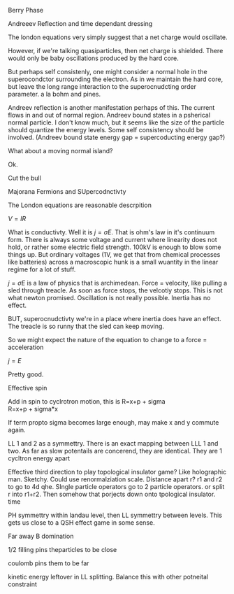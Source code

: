 Berry Phase

Andreeev Reflection and time dependant dressing

The london equations very simply suggest that a net charge would
oscillate.

However, if we're talking quasiparticles, then net charge is shielded.
There would only be baby oscillations produced by the hard core.

But perhaps self consistenly, one might consider a normal hole in the
superocondctor surrounding the electron. As in we maintain the hard
core, but leave the long range interaction to the superocnudcting order
parameter. a la bohm and pines.

Andreev reflection is another manifestation perhaps of this. The current
flows in and out of normal region. Andreev bound states in a psherical
normal particle. I don't know much, but it seems like the size of the
particle should quantize the energy levels. Some self consistency should
be involved. (Andreev bound state energy gap = supercoducting energy
gap?)

What about a moving normal island?

Ok.

Cut the bull

Majorana Fermions and SUpercodnctivty

The London equations are reasonable descrpition

$V=IR$

What is conductivty. Well it is $j=\sigma E$. That is ohm's law in it's
continuum form. There is always some voltage and current where linearity
does not hold, or rather some electric field strength. 100kV is enough
to blow some things up. But ordinary voltages (1V, we get that from
chemical processes like batteries) across a macroscopic hunk is a small
wuantity in the linear regime for a lot of stuff.

$j=\sigma E$ is a law of physics that is archimedean. Force = velocity,
like pulling a sled through treacle. As soon as force stops, the
velcotiy stops. This is not what newton promised. Oscillation is not
really possible. Inertia has no effect.

BUT, superocnudctivty we're in a place where inertia does have an
effect. The treacle is so runny that the sled can keep moving.

So we might expect the nature of the equation to change to a force =
acceleration

$\dot{j}=E$

Pretty good.

Effective spin

Add in spin to cyclrotron motion, this is R=x+p + sigma\
R=x+p + sigma\*x

If term propto sigma becomes large enough, may make x and y commute
again.

LL 1 and 2 as a symmettry. There is an exact mapping between LLL 1 and
two. As far as slow potentails are concerend, they are identical. They
are 1 cycltron energy apart

Effective third direction to play topological insulator game? Like
holographic man. Sketchy. Could use renormalziation scale. Distance
apart r? r1 and r2 to go to 4d qhe. SIngle particle operators go to 2
particle operators. or split r into r1+r2. Then somehow that porjects
down onto tpological insulator. time

PH symmettry within landau level, then LL symmettry between levels. This
gets us close to a QSH effect game in some sense.

Far away B domination

1/2 filling pins theparticles to be close

coulomb pins them to be far

kinetic energy leftover in LL splitting. Balance this with other
potneital constraint

